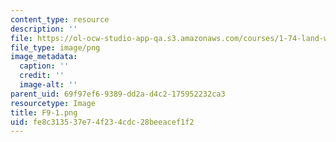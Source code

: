 ```yaml
---
content_type: resource
description: ''
file: https://ol-ocw-studio-app-qa.s3.amazonaws.com/courses/1-74-land-water-food-and-climate-fall-2020/fe8c313537e74f234cdc28beeacef1f2_F9-1.png
file_type: image/png
image_metadata:
  caption: ''
  credit: ''
  image-alt: ''
parent_uid: 69f97ef6-9389-dd2a-d4c2-175952232ca3
resourcetype: Image
title: F9-1.png
uid: fe8c3135-37e7-4f23-4cdc-28beeacef1f2
---
```

